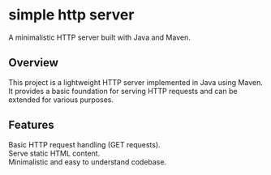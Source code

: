 # simple http server  
A minimalistic HTTP server built with Java and Maven.  
## Overview  
This project is a lightweight HTTP server implemented in Java using Maven. It provides a basic foundation for serving HTTP requests and can be extended for various purposes.  

## Features  
Basic HTTP request handling (GET requests).  
Serve static HTML content.  
Minimalistic and easy to understand codebase.  
